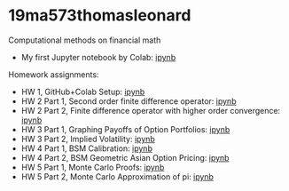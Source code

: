 # 19ma573thomasleonard
Computational methods on financial math

* My first Jupyter notebook by Colab: [ipynb](src/first_notebook_v01.ipynb)

Homework assignments:
* HW 1, GitHub+Colab Setup: [ipynb](src/homework1_v01.ipynb)
* HW 2 Part 1, Second order finite difference operator: [ipynb](src/hw2_second_fd_v01.ipynb)
* HW 2 Part 2, Finite difference operator with higher order convergence: [ipynb](src/hw2_ex_fd_v02.ipynb)
* HW 3 Part 1, Graphing Payoffs of Option Portfolios: [ipynb](src/hw3_option_combinations_v02.ipynb)
* HW 3 Part 2, Implied Volatility: [ipynb](src/hw3_implied_volatility_v02.ipynb)
* HW 4 Part 1, BSM Calibration: [ipynb](src/hw4_bsm_calibration_v02.ipynb)
* HW 4 Part 2, BSM Geometric Asian Option Pricing: [ipynb](src/hw4_bsm_geometric_asian_option_v02.ipynb)
* HW 5 Part 1, Monte Carlo Proofs: [ipynb](src/hw5_mc_01_v02.ipynb)
* HW 5 Part 2, Monte Carlo Approximation of pi: [ipynb](src/hw5_mc_02_v02.ipynb)
